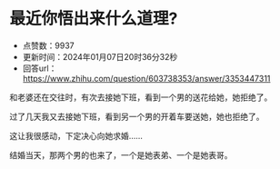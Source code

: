 # 最近你悟出来什么道理?
- 点赞数：9937
- 更新时间：2024年01月07日20时36分32秒
- 回答url：https://www.zhihu.com/question/603738353/answer/3353447311
<body>
 <p data-pid="YBCkifLz">和老婆还在交往时，有次去接她下班，看到一个男的送花给她，她拒绝了。</p>
 <p data-pid="Bg7X4oJB">过了几天我又去接她下班，看到另一个男的开着车要送她，她也拒绝了。</p>
 <p data-pid="wAujGfHP">这让我很感动，下定决心向她求婚……</p>
 <p data-pid="t6XVIbk3">结婚当天，那两个男的也来了，一个是她表弟、一个是她表哥。</p>
 <p></p>
</body>